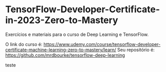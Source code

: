 # TensorFlow-Developer-Certificate-in-2023-Zero-to-Mastery

Exercícios e materiais para o curso de Deep Learning e TensorFlow.

O link do curso é: https://www.udemy.com/course/tensorflow-developer-certificate-machine-learning-zero-to-mastery/learn/
 Seu repositório é: https://github.com/mrdbourke/tensorflow-deep-learning

teste
